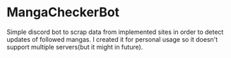 # MangaCheckerBot

Simple discord bot to scrap data from implemented sites in order to detect updates of followed mangas.
I created it for personal usage so it doesn't support multiple servers(but it might in future).
